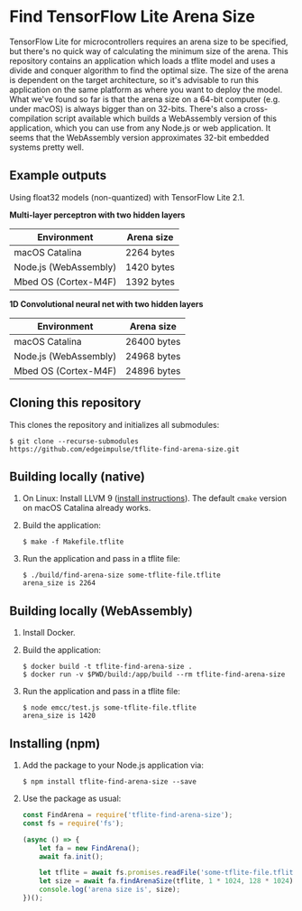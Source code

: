 # Find TensorFlow Lite Arena Size

TensorFlow Lite for microcontrollers requires an arena size to be specified, but there's no quick way of calculating the minimum size of the arena. This repository contains an application which loads a tflite model and uses a divide and conquer algorithm to find the optimal size. The size of the arena is dependent on the target architecture, so it's advisable to run this application on the same platform as where you want to deploy the model. What we've found so far is that the arena size on a 64-bit computer (e.g. under macOS) is always bigger than on 32-bits. There's also a cross-compilation script available which builds a WebAssembly version of this application, which you can use from any Node.js or web application. It seems that the WebAssembly version approximates 32-bit embedded systems pretty well.

## Example outputs

Using float32 models (non-quantized) with TensorFlow Lite 2.1.

**Multi-layer perceptron with two hidden layers**

| Environment  | Arena size |
| ------------- | ------------- |
| macOS Catalina  | 2264 bytes  |
| Node.js (WebAssembly)  | 1420 bytes  |
| Mbed OS (Cortex-M4F) | 1392 bytes |

**1D Convolutional neural net with two hidden layers**

| Environment  | Arena size |
| ------------- | ------------- |
| macOS Catalina  | 26400 bytes  |
| Node.js (WebAssembly)  | 24968 bytes  |
| Mbed OS (Cortex-M4F) | 24896 bytes |

## Cloning this repository

This clones the repository and initializes all submodules:

```
$ git clone --recurse-submodules https://github.com/edgeimpulse/tflite-find-arena-size.git
```

## Building locally (native)

1. On Linux: Install LLVM 9 ([install instructions](https://apt.llvm.org/)). The default `cmake` version on macOS Catalina already works.
1. Build the application:

    ```
    $ make -f Makefile.tflite
    ```

1. Run the application and pass in a tflite file:

    ```
    $ ./build/find-arena-size some-tflite-file.tflite
    arena_size is 2264
    ```

## Building locally (WebAssembly)

1. Install Docker.
1. Build the application:

    ```
    $ docker build -t tflite-find-arena-size .
    $ docker run -v $PWD/build:/app/build --rm tflite-find-arena-size
    ```

1. Run the application and pass in a tflite file:

    ```
    $ node emcc/test.js some-tflite-file.tflite
    arena_size is 1420
    ```

## Installing (npm)

1. Add the package to your Node.js application via:

    ```
    $ npm install tflite-find-arena-size --save
    ```

1. Use the package as usual:

    ```js
    const FindArena = require('tflite-find-arena-size');
    const fs = require('fs');

    (async () => {
        let fa = new FindArena();
        await fa.init();

        let tflite = await fs.promises.readFile('some-tflite-file.tflite');
        let size = await fa.findArenaSize(tflite, 1 * 1024, 128 * 1024);
        console.log('arena size is', size);
    })();
    ```

